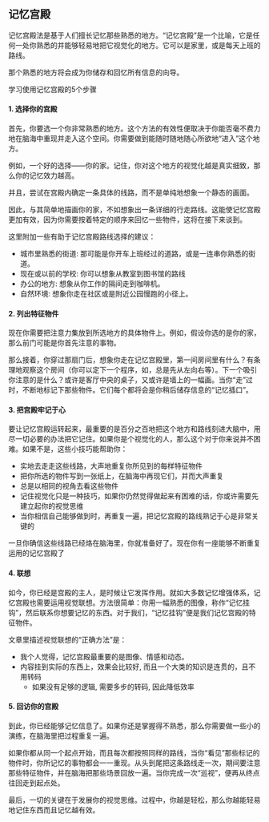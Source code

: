## 记忆宫殿

记忆宫殿法是基于人们擅长记忆那些熟悉的地方。“记忆宫殿”是一个比喻，它是任何一处你熟悉的并能够轻易地把它视觉化的地方。它可以是家里，或是每天上班的路线。

那个熟悉的地方将会成为你储存和回忆所有信息的向导。

学习使用记忆宫殿的5个步骤

#### 1. 选择你的宫殿

首先，你要选一个你非常熟悉的地方。这个方法的有效性便取决于你能否毫不费力地在脑海中重现并走入这个空间。你需要做到能随时随地随心所欲地“进入”这个地方。

例如，一个好的选择——你的家。记住，你对这个地方的视觉化越是真实细致，那么你的记忆效力越高。

并且，尝试在宫殿内确定一条具体的线路，而不是单纯地想象一个静态的画面。

因此，与其简单地描画你的家，不如想象出一条详细的行走路线。这能使记忆宫殿更加有效，因为你需要按着特定的顺序来回忆一些物件，这将在接下来谈到。

这里附加一些有助于记忆宫殿路线选择的建议：

- 城市里熟悉的街道: 那可能是你开车上班经过的道路，或是一连串你熟悉的街道。
- 现在或以前的学校: 你可以想象从教室到图书馆的路线
- 办公的地方: 想象从你工作的隔间走到咖啡机。
- 自然环境: 想象你走在社区或是附近公园慢跑的小径上。

#### 2. 列出特征物件

现在你需要把注意力集放到所选地方的具体物件上。例如，假设你选的是你的家，那么前门可能是你首先注意的事物。

那么接着，你穿过那扇门后，想象你走在记忆宫殿里，第一间房间里有什么？有条理地观察这个房间（你可以定下一个程序，如，总是先从左向右等）。下一个吸引你注意的是什么？或许是客厅中央的桌子，又或许是墙上的一幅画。当你“走”过时，不断地标记下那些物件。它们每个都将会是你稍后储存信息的“记忆插口”。

#### 3. 把宫殿牢记于心

要让记忆宫殿运转起来，最重要的是百分之百地把这个地方和路线刻进大脑中，用尽一切必要的办法把它记住。如果你是个视觉化的人，那么这个对于你来说并不困难。如果不是，这些小技巧能帮助你：

- 实地去走走这些线路，大声地重复你所见到的每样特征物件
- 把你所选的物件写到一张纸上，在脑海中再现它们，并而大声重复
- 总是以相同的视角去看这些物件
- 记住视觉化只是一种技巧，如果你仍然觉得做起来有困难的话，你或许需要先建立起你的视觉思维
- 当你相信自己能够做到时，再重复一遍，把记忆宫殿的路线熟记于心是非常关键的

一旦你确信这些线路已经烙在脑海里，你就准备好了。现在你有一座能够不断重复运用的记忆宫殿了

#### 4. 联想

如今，你已经是宫殿的主人，是时候让它发挥作用。就如大多数记忆增强体系，记忆宫殿也需要运用视觉联想。方法很简单：你用一幅熟悉的图像，称作“记忆挂钩”，然后联系你想要记忆的东西。对于我们，“记忆挂钩”便是我们记忆宫殿的特征物件。

文章里描述视觉联想的“正确方法”是：

- 我个人觉得，记忆宫殿最重要的是图像、情感和动态。
- 内容挂到实际的东西上，效果会比较好, 而且一个大类的知识是连贯的，且不用转码
    - 如果没有足够的逻辑, 需要多步的转码, 因此降低效率

#### 5. 回访你的宫殿

到此，你已经能够记忆信息了。如果你还是掌握得不熟悉，那么你需要做一些小的演练，在脑海里把过程重复一遍。

如果你都从同一个起点开始，而且每次都按照同样的路线，当你“看见”那些标记的物件时，你所记忆的事物都会一一重现。从头到尾把这条路线走一次，期间要注意那些特征物件，并在脑海把那些场景回放一遍。当你完成一次“巡视”，便再从终点往回走到起点处。

最后，一切的关键在于发展你的视觉思维。过程中，你越是轻松，那么你越能轻易地记住东西而且记忆越有效。
